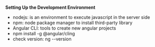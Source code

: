 **Setting Up the Development Environment**   
- nodejs: is an environment to execute javascript in the server side   
- npm: node package manager to install third-party library  
- Angular CLI: tools to create new angular projects   
- npm install -g @angular/cling  
- check version: ng --version  
